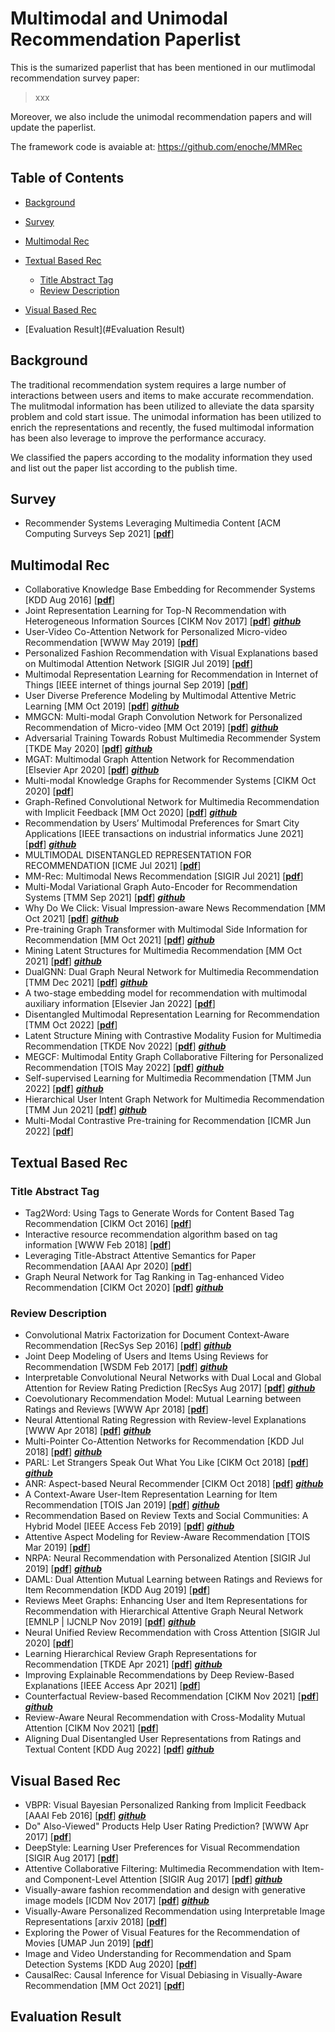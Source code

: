 # Multimodal and Unimodal Recommendation Paperlist
This is the sumarized paperlist that has been mentioned in our mutlimodal recommendation survey paper:
>xxx

Moreover, we also include the unimodal recommendation papers and will update the paperlist.

The framework code is avaiable at: https://github.com/enoche/MMRec

## Table of Contents

- [Background](#background)
- [Survey](#survey)
- [Multimodal Rec](#multimodal-rec)
- [Textual Based Rec](#textual-based-rec)
	- [Title Abstract Tag](#title-abstract-tag)
	- [Review Description](#reviews-description) 
- [Visual Based Rec](#visual-based-rec)

- [Evaluation Result](#Evaluation Result)

## Background
The traditional recommendation system requires a large number of interactions between users and items to make accurate recommendation. The mulitmodal information has been utilized to alleviate the data sparsity problem and cold start issue. The unimodal information has been utilized to enrich the representations and recently, the fused multimodal information has been also leverage to improve the performance accuracy.

We classified the papers according to the modality information they used and list out the paper list according to the publish time.

## Survey

* Recommender Systems Leveraging Multimedia Content [ACM Computing Surveys Sep 2021] [[__pdf__](https://dl.acm.org.remotexs.ntu.edu.sg/doi/pdf/10.1145/3407190)]

## Multimodal Rec

* Collaborative Knowledge Base Embedding for Recommender Systems [KDD Aug 2016] [[__pdf__](https://dl.acm.org.remotexs.ntu.edu.sg/doi/pdf/10.1145/2939672.2939673)]
* Joint Representation Learning for Top-N Recommendation with Heterogeneous Information Sources [CIKM Nov 2017] [[__pdf__](https://dl.acm.org.remotexs.ntu.edu.sg/doi/pdf/10.1145/3132847.3132892)] [***github***](https://github.com/evison/JRL)
* User-Video Co-Attention Network for Personalized Micro-video Recommendation [WWW May 2019] [[__pdf__](https://dl.acm.org.remotexs.ntu.edu.sg/doi/pdf/10.1145/3308558.3313513)]
* Personalized Fashion Recommendation with Visual Explanations based on Multimodal Attention Network [SIGIR Jul 2019] [[__pdf__](https://dl.acm.org.remotexs.ntu.edu.sg/doi/pdf/10.1145/3331184.3331254)]
* Multimodal Representation Learning for Recommendation in Internet of Things [IEEE internet of things journal Sep 2019] [[__pdf__](https://ieeexplore.ieee.org.remotexs.ntu.edu.sg/stamp/stamp.jsp?tp=&arnumber=8832204)]
* User Diverse Preference Modeling by Multimodal Attentive Metric Learning [MM Oct 2019] [[__pdf__](https://dl.acm.org.remotexs.ntu.edu.sg/doi/pdf/10.1145/3343031.3350953)] [***github***](https://github.com/liufancs/MAML)
* MMGCN: Multi-modal Graph Convolution Network for Personalized Recommendation of Micro-video [MM Oct 2019] [[__pdf__](https://dl.acm.org.remotexs.ntu.edu.sg/doi/pdf/10.1145/3343031.3351034)] [***github***](https://github.com/weiyinwei/MMGCN)
* Adversarial Training Towards Robust Multimedia Recommender System [TKDE May 2020] [[__pdf__](https://ieeexplore.ieee.org.remotexs.ntu.edu.sg/stamp/stamp.jsp?tp=&arnumber=8618394)] [***github***](https://github.com/duxy-me/AMR)
* MGAT: Multimodal Graph Attention Network for Recommendation [Elsevier Apr 2020] [[__pdf__](https://www.sciencedirect.com.remotexs.ntu.edu.sg/science/article/pii/S0306457320300182?via%3Dihub)] [***github***](https://github.com/zltao/MGAT)
* Multi-modal Knowledge Graphs for Recommender Systems [CIKM Oct 2020] [[__pdf__](https://dl.acm.org.remotexs.ntu.edu.sg/doi/pdf/10.1145/3340531.3411947)]
* Graph-Refined Convolutional Network for Multimedia Recommendation with Implicit Feedback [MM Oct 2020] [[__pdf__](https://dl.acm.org.remotexs.ntu.edu.sg/doi/pdf/10.1145/3394171.3413556)] [***github***](https://github.com/weiyinwei/GRCN)
* Recommendation by Users’ Multimodal Preferences for Smart City Applications [IEEE transactions on industrial informatics June 2021] [[__pdf__](https://ieeexplore.ieee.org.remotexs.ntu.edu.sg/stamp/stamp.jsp?tp=&arnumber=9152003)] [***github***](https://github.com/winterant/UMPR)
* MULTIMODAL DISENTANGLED REPRESENTATION FOR RECOMMENDATION [ICME Jul 2021] [[__pdf__](https://ieeexplore.ieee.org.remotexs.ntu.edu.sg/stamp/stamp.jsp?tp=&arnumber=9428193)]
* MM-Rec: Multimodal News Recommendation [SIGIR Jul 2021] [[__pdf__](https://arxiv.org/pdf/2104.07407.pdf)]
* Multi-Modal Variational Graph Auto-Encoder for Recommendation Systems [TMM Sep 2021] [[__pdf__](https://ieeexplore.ieee.org.remotexs.ntu.edu.sg/stamp/stamp.jsp?tp=&arnumber=9535249)] [***github***](https://github.com/jing-1/MVGAE)
* Why Do We Click: Visual Impression-aware News Recommendation [MM Oct 2021] [[__pdf__](https://dl.acm.org.remotexs.ntu.edu.sg/doi/pdf/10.1145/3474085.3475514)] [***github***](https://github.com/JiahaoXun/IMRec)
* Pre-training Graph Transformer with Multimodal Side Information for Recommendation [MM Oct 2021] [[__pdf__](https://dl.acm.org.remotexs.ntu.edu.sg/doi/pdf/10.1145/3474085.3475709)] [***github***](https://github.com/RuihongQiu/cornac/tree/master/cornac/models/causalrec)
* Mining Latent Structures for Multimedia Recommendation [MM Oct 2021] [[__pdf__](https://dl.acm.org/doi/pdf/10.1145/3474085.3475259)] [***github***](https://github.com/CRIPAC-DIG/LATTICE)
* DualGNN: Dual Graph Neural Network for Multimedia Recommendation [TMM Dec 2021] [[__pdf__](https://ieeexplore.ieee.org.remotexs.ntu.edu.sg/abstract/document/9662655)] [***github***](https://github.com/wqf321/dualgnn)
* A two-stage embedding model for recommendation with multimodal auxiliary information [Elsevier Jan 2022] [[__pdf__](https://www.sciencedirect.com.remotexs.ntu.edu.sg/science/article/pii/S0020025521009270?via%3Dihub)]
* Disentangled Multimodal Representation Learning for Recommendation [TMM Oct 2022] [[__pdf__](https://arxiv.org/pdf/2203.05406.pdf)]
* Latent Structure Mining with Contrastive Modality Fusion for Multimedia Recommendation [TKDE Nov 2022] [[__pdf__](https://arxiv.org/pdf/2111.00678.pdf)] [***github***](https://github.com/cripac-dig/micro)
* MEGCF: Multimodal Entity Graph Collaborative Filtering for Personalized Recommendation [TOIS May 2022] [[__pdf__](https://dl.acm.org/doi/pdf/10.1145/3544106)]  [***github***](https://github.com/kangliu1225/MEGCF)
* Self-supervised Learning for Multimedia Recommendation [TMM Jun 2022] [[__pdf__](https://ieeexplore.ieee.org/document/9811387)] [***github***](https://github.com/zltao/SLMRec/)
* Hierarchical User Intent Graph Network for Multimedia Recommendation [TMM Jun 2021] [[__pdf__](https://ieeexplore.ieee.org/stamp/stamp.jsp?tp=&arnumber=9453189)] [***github***](https://github.com/weiyinwei/HUIGN)
* Multi-Modal Contrastive Pre-training for Recommendation [ICMR Jun 2022] [[__pdf__](https://dl.acm.org/doi/pdf/10.1145/3512527.3531378)]




## Textual Based Rec

### Title Abstract Tag

* Tag2Word: Using Tags to Generate Words for Content Based Tag Recommendation [CIKM Oct 2016] [[__pdf__](https://dl.acm.org.remotexs.ntu.edu.sg/doi/pdf/10.1145/2983323.2983682)]
* Interactive resource recommendation algorithm based on tag information [WWW Feb 2018] [[__pdf__](https://link.springer.com.remotexs.ntu.edu.sg/content/pdf/10.1007/s11280-018-0532-y.pdf)]
* Leveraging Title-Abstract Attentive Semantics for Paper Recommendation [AAAI Apr 2020] [[__pdf__](https://ojs.aaai.org/index.php/AAAI/article/view/5335)]
* Graph Neural Network for Tag Ranking in Tag-enhanced Video Recommendation [CIKM Oct 2020] [[__pdf__](https://dl.acm.org.remotexs.ntu.edu.sg/doi/pdf/10.1145/3340531.3416021)] [***github***](https://github.com/lqfarmer/GraphTR)


### Review Description

* Convolutional Matrix Factorization for Document Context-Aware Recommendation [RecSys Sep 2016] [[__pdf__](https://dl.acm.org.remotexs.ntu.edu.sg/doi/pdf/10.1145/2959100.2959165)] [***github***](https://github.com/cartopy/ConvMF)
* Joint Deep Modeling of Users and Items Using Reviews for Recommendation [WSDM Feb 2017] [[__pdf__](https://dl.acm.org/doi/pdf/10.1145/3018661.3018665)] [***github***](https://github.com/winterant/DeepCoNN)
* Interpretable Convolutional Neural Networks with Dual Local and Global Attention for Review Rating Prediction [RecSys Aug 2017] [[__pdf__](https://dl.acm.org/doi/pdf/10.1145/3109859.3109890)] [***github***](https://github.com/seongjunyun/CNN-with-Dual-Local-and-Global-Attention)
* Coevolutionary Recommendation Model: Mutual Learning between Ratings and Reviews [WWW Apr 2018] [[__pdf__](https://dl.acm.org/doi/pdf/10.1145/3178876.3186158)]
* Neural Attentional Rating Regression with Review-level Explanations [WWW Apr 2018] [[__pdf__](https://dl.acm.org/doi/pdf/10.1145/3178876.3186070)] [***github***](https://github.com/chenchongthu/NARRE)
* Multi-Pointer Co-Attention Networks for Recommendation [KDD Jul 2018] [[__pdf__](https://dl.acm.org.remotexs.ntu.edu.sg/doi/pdf/10.1145/3219819.3220086)] [***github***](https://github.com/vanzytay/KDD2018_MPCN)
* PARL: Let Strangers Speak Out What You Like [CIKM Oct 2018] [[__pdf__](https://dl.acm.org.remotexs.ntu.edu.sg/doi/pdf/10.1145/3269206.3271695)] [***github***](https://github.com/WHUIR/PARL)
* ANR: Aspect-based Neural Recommender [CIKM Oct 2018] [[__pdf__](https://dl.acm.org.remotexs.ntu.edu.sg/doi/pdf/10.1145/3269206.3271810)] [***github***](https://github.com/almightyGOSU/ANR)
* A Context-Aware User-Item Representation Learning for Item Recommendation [TOIS Jan 2019] [[__pdf__](https://dl.acm.org.remotexs.ntu.edu.sg/doi/pdf/10.1145/3298988)] [***github***](https://github.com/WHUIR/CARL)
* Recommendation Based on Review Texts and Social Communities: A Hybrid Model [IEEE Access Feb 2019] [[__pdf__](https://ieeexplore.ieee.org.remotexs.ntu.edu.sg/stamp/stamp.jsp?tp=&arnumber=8635542)] [***github***](https://github.com/pp1230/HybridRecommendation)
* Attentive Aspect Modeling for Review-Aware Recommendation [TOIS Mar 2019] [[__pdf__](https://dl.acm.org.remotexs.ntu.edu.sg/doi/pdf/10.1145/3309546)]
* NRPA: Neural Recommendation with Personalized Atention [SIGIR Jul 2019] [[__pdf__](https://dl.acm.org.remotexs.ntu.edu.sg/doi/pdf/10.1145/3331184.3331371)] [***github***](https://github.com/microsoft/recommenders)
* DAML: Dual Attention Mutual Learning between Ratings and Reviews for Item Recommendation [KDD Aug 2019] [[__pdf__](https://dl.acm.org.remotexs.ntu.edu.sg/doi/pdf/10.1145/3292500.3330906)]
* Reviews Meet Graphs: Enhancing User and Item Representations for Recommendation with Hierarchical Attentive Graph Neural Network [EMNLP | IJCNLP Nov 2019] [[__pdf__](https://aclanthology.org/D19-1494.pdf)]  [***github***](https://github.com/wuch15/Reviews-Meet-Graphs)
* Neural Unified Review Recommendation with Cross Attention [SIGIR Jul 2020] [[__pdf__](https://dl.acm.org.remotexs.ntu.edu.sg/doi/pdf/10.1145/3397271.3401249)] 
* Learning Hierarchical Review Graph Representations for Recommendation [TKDE Apr 2021] [[__pdf__](https://arxiv.org/pdf/2004.11588.pdf)] [***github***](https://github.com/lqfarmer/GraphTR)
* Improving Explainable Recommendations by Deep Review-Based Explanations [IEEE Access Apr 2021] [[__pdf__](https://ieeexplore.ieee.org.remotexs.ntu.edu.sg/stamp/stamp.jsp?tp=&arnumber=9417205&tag=1)]
* Counterfactual Review-based Recommendation [CIKM Nov 2021] [[__pdf__](https://dl.acm.org.remotexs.ntu.edu.sg/doi/pdf/10.1145/3459637.3482244)] [***github***](https://github.com/CFCF-anonymous/Counterfactual-Review-based-Recommendation)
* Review-Aware Neural Recommendation with Cross-Modality Mutual Attention [CIKM Nov 2021] [[__pdf__](https://dl.acm.org.remotexs.ntu.edu.sg/doi/pdf/10.1145/3459637.3482172)] 
* Aligning Dual Disentangled User Representations from Ratings and Textual Content [KDD Aug 2022] [[__pdf__](https://dl.acm.org.remotexs.ntu.edu.sg/doi/pdf/10.1145/3534678.3539474)] [***github***](https://github.com/PreferredAI/ADDVAE)




## Visual Based Rec

* VBPR: Visual Bayesian Personalized Ranking from Implicit Feedback [AAAI Feb 2016] [[__pdf__](https://ojs.aaai.org/index.php/AAAI/article/view/9973)] [***github***](https://github.com/arogers1/VBPR)
* Do" Also-Viewed" Products Help User Rating Prediction? [WWW Apr 2017] [[__pdf__](https://dl.acm.org.remotexs.ntu.edu.sg/doi/pdf/10.1145/3038912.3052581)]
* DeepStyle: Learning User Preferences for Visual Recommendation [SIGIR Aug 2017] [[__pdf__](https://dl.acm.org.remotexs.ntu.edu.sg/doi/pdf/10.1145/3077136.3080658)] 
* Attentive Collaborative Filtering: Multimedia Recommendation with Item- and Component-Level Attention [SIGIR Aug 2017] [[__pdf__](https://dl.acm.org.remotexs.ntu.edu.sg/doi/pdf/10.1145/3077136.3080797)] [***github***](https://github.com/ChenJingyuan91/ACF) 
* Visually-aware fashion recommendation and design with generative image models [ICDM Nov 2017] [[__pdf__](https://ieeexplore.ieee.org.remotexs.ntu.edu.sg/stamp/stamp.jsp?tp=&arnumber=8215493)] [***github***](https://github.com/elenagiarratano/visually-aware-recommender-system) 
* Visually-Aware Personalized Recommendation using Interpretable Image Representations [arxiv 2018] [[__pdf__](https://arxiv.org/pdf/1806.09820.pdf)]
* Exploring the Power of Visual Features for the Recommendation of Movies [UMAP Jun 2019] [[__pdf__](https://dl.acm.org/doi/abs/10.1145/3320435.3320470)]
* Image and Video Understanding for Recommendation and Spam Detection Systems [KDD Aug 2020] [[__pdf__](https://dl.acm.org.remotexs.ntu.edu.sg/doi/pdf/10.1145/3394486.3406485)] 
* CausalRec: Causal Inference for Visual Debiasing in Visually-Aware Recommendation [MM Oct 2021] [[__pdf__](https://arxiv.org/pdf/2107.02390.pdf)]

## Evaluation Result






